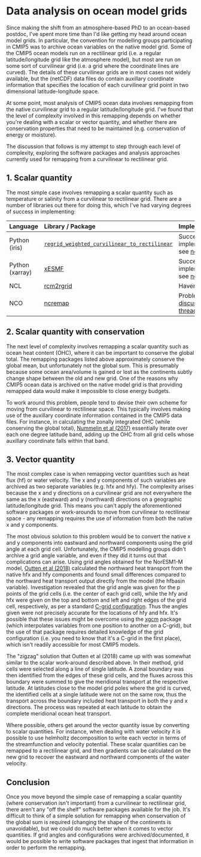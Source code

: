 # Data analysis on ocean model grids

Since making the shift from an atmosphere-based PhD to an ocean-based postdoc, I've spent more time than I'd like getting my head around ocean model grids. In particular, the convention for modelling groups participating in CMIP5 was to archive ocean variables on the native model grid. Some of the CMIP5 ocean models run on a rectilinear grid (i.e. a regular latitude/longitude grid like the atmosphere model), but most are run on some sort of curvilinear grid (i.e. a grid where the coordinate lines are curved). The details of these curvilinear grids are in most cases not widely available, but the (netCDF) data files do contain auxillary coordinate information that specifies the location of each curvilinear grid point in two dimensional latitude-longitude space.

At some point, most analysis of CMIP5 ocean data involves remapping from the native curvilinear grid to a regular latitude/longitude grid. I've found that the level of complexity involved in this remapping depends on whether you're dealing with a scalar or vector quantity, and whether there are conservation properties that need to be maintained (e.g. conservation of energy or moisture). 

The discussion that follows is my attempt to step through each level of complexity, exploring the software packages and analysis approaches currently used for remapping from a curvilinear to rectilinear grid. 


## 1. Scalar quantity

The most simple case involves remapping a scalar quantity such as temperature or salinity from a curvilinear to rectilinear grid. There are a number of libraries out there for doing this, which I've had varying degrees of success in implementing:

| Language      | Library / Package           | Implementation |
| :------------ | :-------------              | :-----         |
| Python (iris) | [`regrid_weighted_curvilinear_to_rectilinear`](https://scitools.org.uk/iris/docs/latest/iris/iris/experimental/regrid.html?highlight=regrid_weighted_curvilinear_to_rectilinear#iris.experimental.regrid.regrid_weighted_curvilinear_to_rectilinear) | Successfully implemented, see [notebook](https://github.com/DamienIrving/teaching/blob/master/ocean-grids/scalar_example.ipynb) |
| Python (xarray) | [xESMF](https://xesmf.readthedocs.io/en/latest/Curvilinear_grid.html) | Successfully implemented, see [notebook](https://github.com/DamienIrving/teaching/blob/master/ocean-grids/scalar_example.ipynb) |
| NCL | [rcm2rgrid](https://www.ncl.ucar.edu/Document/Functions/Built-in/rcm2rgrid.shtml) | Haven't tried |
| NCO | [ncremap](http://nco.sourceforge.net/nco.html#ncremap-netCDF-Remapper) | Problems, see [discussion thread](https://sourceforge.net/p/nco/discussion/9830/thread/da8a8a58/) |


## 2. Scalar quantity with conservation

The next level of complexity involves remapping a scalar quantity such as ocean heat content (OHC), where it can be important to conserve the global total. The remapping packages listed above approximately conserve the global mean, but unfortunately not the global sum. This is presumably because some ocean area/volume is gained or lost as the continents subtly change shape between the old and new grid. One of the reasons why CMIP5 ocean data is archived on the native model grid is that providing remapped data would make it impossible to close energy budgets.

To work around this problem, people tend to devise their own scheme for moving from curvilinear to rectilinear space. This typically involves making use of the auxillary coordinate information contained in the CMIP5 data files. For instance, in calculating the zonally integrated OHC (while conserving the global total), [Nummelin et al (2017)](https://agupubs.onlinelibrary.wiley.com/doi/full/10.1002/2016GL071333) essentially iterate over each one degree latitude band, adding up the OHC from all grid cells whose auxillary coordinate falls within that band.    

## 3. Vector quantity

The most complex case is when remapping vector quantities such as heat flux (hf) or water velocity. The x and y components of such variables are archived as two separate variables (e.g. hfx and hfy). The complexity arises because the x and y directions on a curvilinear grid are not everywhere the same as the x (eastward) and y (northward) directions on a geographic latitude/longitude grid. This means you can't apply the aforementioned software packages or work-arounds to move from curvilinear to rectilinear space - any remapping requires the use of information from both the native x and y components.

The most obvious solution to this problem would be to convert the native x and y components into eastward and northward components using the grid angle at each grid cell. Unfortunately, the CMIP5 modelling groups didn't archive a grid angle variable, and even if they did it turns out that complications can arise. Using grid angles obtained for the NorESM1-M model, [Outten et al (2018)](https://journals.ametsoc.org/doi/full/10.1175/JCLI-D-18-0058.1) calculated the northward heat transport from the native hfx and hfy components and found small differences compared to the northward heat transport output directly from the model (the hfbasin variable). Investigation revealed that the grid angle was given for the p points of the grid cells (i.e. the center of each grid cell), while the hfy and hfx were given on the top and bottom and left and right edges of the grid cell, respectively, as per a standard [C-grid configuration](http://www.oc.nps.edu/nom/modeling/grids.html). Thus the angles given were not precisely accurate for the locations of hfy and hfx. It's possible that these issues might be overcome using the [xgcm](https://xgcm.readthedocs.io/en/latest/) package (which interpolates variables from one position to another on a C-grid), but the use of that package requires detailed knowledge of the grid configuration (i.e. you need to know that it's a C-grid in the first place), which isn't readily accessible for most CMIP5 models.

The "zigzag" solution that Outten et al (2018) came up with was somewhat similar to the scalar work-around described above. In their method, grid cells were selected along a line of single latitude. A zonal boundary was then identified from the edges of these grid cells, and the fluxes across this boundary were summed to give the meridional transport at the respective latitude. At latitudes close to the model grid poles where the grid is curved, the identified cells at a single latitude were not on the same row, thus the transport across the boundary included heat transport in both the y and x directions. The process was repeated at each latitude to obtain the complete meridional ocean heat transport.

Where possible, others get around the vector quantity issue by converting to scalar quantities. For instance, when dealing with water velocity it is possible to use helmholtz decomposition to write each vector in terms of the streamfunction and velocity potential. These scalar quantities can be remapped to a rectilinear grid, and then gradients can be calculated on the new grid to recover the eastward and northward components of the water velocity.

## Conclusion

Once you move beyond the simple case of remapping a scalar quantity (where conservation isn't important) from a curvilinear to rectilinear grid, there aren't any "off the shelf" software packages available for the job. It's difficult to think of a simple solution for remapping when conservation of the global sum is required (changing the shape of the continents is unavoidable), but we could do much better when it comes to vector quantities. If grid angles and configurations were archived/documented, it would be possible to write software packages that ingest that information in order to perform the remapping.


